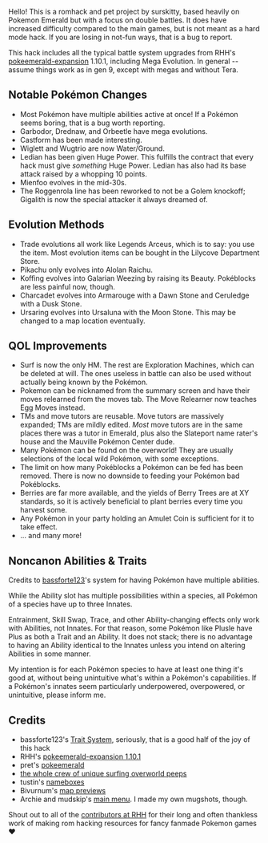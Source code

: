 Hello!  This is a romhack and pet project by surskitty, based heavily on Pokemon Emerald but with a focus on double battles. It does have increased difficulty compared to the main games, but is not meant as a hard mode hack. If you are losing in not-fun ways, that is a bug to report.

This hack includes all the typical battle system upgrades from RHH's [pokeemerald-expansion](https://github.com/rh-hideout/pokeemerald-expansion/) 1.10.1, including Mega Evolution. In general -- assume things work as in gen 9, except with megas and without Tera.

## Notable Pok&eacute;mon Changes
- Most Pok&eacute;mon have multiple abilities active at once! If a Pok&eacute;mon seems boring, that is a bug worth reporting.
- Garbodor, Drednaw, and Orbeetle have mega evolutions.
- Castform has been made interesting.
- Wiglett and Wugtrio are now Water/Ground.
- Ledian has been given Huge Power. This fulfills the contract that every hack must give _something_ Huge Power. Ledian has also had its base attack raised by a whopping 10 points.
- Mienfoo evolves in the mid-30s.
- The Roggenrola line has been reworked to not be a Golem knockoff; Gigalith is now the special attacker it always dreamed of.

## Evolution Methods
- Trade evolutions all work like Legends Arceus, which is to say: you use the item. Most evolution items can be bought in the Lilycove Department Store.
- Pikachu only evolves into Alolan Raichu.
- Koffing evolves into Galarian Weezing by raising its Beauty. Pok&eacute;blocks are less painful now, though.
- Charcadet evolves into Armarouge with a Dawn Stone and Ceruledge with a Dusk Stone.
- Ursaring evolves into Ursaluna with the Moon Stone. This may be changed to a map location eventually.

## QOL Improvements
- Surf is now the only HM.  The rest are Exploration Machines, which can be deleted at will.  The ones useless in battle can also be used without actually being known by the Pok&eacute;mon.
- Pokemon can be nicknamed from the summary screen and have their moves relearned from the moves tab. The Move Relearner now teaches Egg Moves instead.
- TMs and move tutors are reusable. Move tutors are massively expanded; TMs are mildly edited. _Most_ move tutors are in the same places there was a tutor in Emerald, plus also the Slateport name rater's house and the Mauville Pok&eacute;mon Center dude.
- Many Pok&eacute;mon can be found on the overworld! They are usually selections of the local wild Pok&eacute;mon, with some exceptions.
- The limit on how many Pok&eacute;blocks a Pok&eacute;mon can be fed has been removed. There is now no downside to feeding your Pok&eacute;mon bad Pok&eacute;blocks.
- Berries are far more available, and the yields of Berry Trees are at XY standards, so it is actively beneficial to plant berries every time you harvest some.
- Any Pok&eacute;mon in your party holding an Amulet Coin is sufficient for it to take effect.
- ... and many more!

## Noncanon Abilities & Traits
Credits to [bassforte123](https://github.com/bassforte123/pokeemerald-complete/tree/Trait-System)'s system for having Pok&eacute;mon have multiple abilities. 

While the Ability slot has multiple possibilities within a species, all Pok&eacute;mon of a species have up to three Innates. 

Entrainment, Skill Swap, Trace, and other Ability-changing effects only work with Abilities, not Innates. For that reason, some Pok&eacute;mon like Plusle have Plus as both a Trait and an Ability. It does not stack; there is no advantage to having an Ability identical to the Innates unless you intend on altering Abilities in some manner.

My intention is for each Pok&eacute;mon species to have at least one thing it's good at, without being unintuitive what's within a Pok&eacute;mon's capabilities. If a Pok&eacute;mon's innates seem particularly underpowered, overpowered, or unintuitive, please inform me.

## Credits
- bassforte123's [Trait System](https://github.com/bassforte123/pokeemerald-complete/tree/Trait-System), seriously, that is a good half of the joy of this hack
- RHH's [pokeemerald-expansion 1.10.1](https://github.com/rh-hideout/pokeemerald-expansion/)
- pret's [pokeemerald](https://github.com/pret/pokeemerald) 
- [the whole crew of unique surfing overworld peeps](https://www.pokecommunity.com/threads/unique-surfing-overworlds.415063/) 
- tustin's [nameboxes](https://github.com/tustin2121/pokeemerald/commit/2664c32634376c36251922464c43ad644ed42f3c)
- Bivurnum's [map previews](https://github.com/Bivurnum/decomps-resources/wiki/FRLG-Map-Previews)
- Archie and mudskip's [main menu](https://github.com/pret/pokeemerald/wiki/New-Main-Menu-UI-With-Mugshot-by-Archie-and-Mudskip). I made my own mugshots, though.

Shout out to all of the [contributors at RHH](https://github.com/rh-hideout/pokeemerald-expansion/wiki/Credits) for their long and often thankless work of making rom hacking resources for fancy fanmade Pokemon games &hearts;
